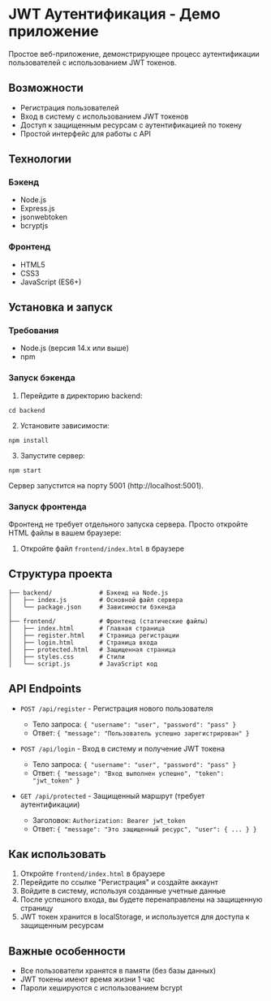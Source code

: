 # JWT Аутентификация - Демо приложение

Простое веб-приложение, демонстрирующее процесс аутентификации пользователей с использованием JWT токенов.

## Возможности

- Регистрация пользователей
- Вход в систему с использованием JWT токенов
- Доступ к защищенным ресурсам с аутентификацией по токену
- Простой интерфейс для работы с API

## Технологии

### Бэкенд
- Node.js
- Express.js
- jsonwebtoken
- bcryptjs

### Фронтенд
- HTML5
- CSS3
- JavaScript (ES6+)

## Установка и запуск

### Требования
- Node.js (версия 14.x или выше)
- npm

### Запуск бэкенда

1. Перейдите в директорию backend:
```
cd backend
```

2. Установите зависимости:
```
npm install
```

3. Запустите сервер:
```
npm start
```

Сервер запустится на порту 5001 (http://localhost:5001).

### Запуск фронтенда

Фронтенд не требует отдельного запуска сервера. Просто откройте HTML файлы в вашем браузере:

1. Откройте файл `frontend/index.html` в браузере

## Структура проекта

```
├── backend/             # Бэкенд на Node.js
│   ├── index.js         # Основной файл сервера
│   └── package.json     # Зависимости бэкенда
│
├── frontend/            # Фронтенд (статические файлы)
│   ├── index.html       # Главная страница
│   ├── register.html    # Страница регистрации
│   ├── login.html       # Страница входа
│   ├── protected.html   # Защищенная страница
│   ├── styles.css       # Стили
│   └── script.js        # JavaScript код
```

## API Endpoints

- `POST /api/register` - Регистрация нового пользователя
  - Тело запроса: `{ "username": "user", "password": "pass" }`
  - Ответ: `{ "message": "Пользователь успешно зарегистрирован" }`

- `POST /api/login` - Вход в систему и получение JWT токена
  - Тело запроса: `{ "username": "user", "password": "pass" }`
  - Ответ: `{ "message": "Вход выполнен успешно", "token": "jwt_token" }`

- `GET /api/protected` - Защищенный маршрут (требует аутентификации)
  - Заголовок: `Authorization: Bearer jwt_token`
  - Ответ: `{ "message": "Это защищенный ресурс", "user": { ... } }`

## Как использовать

1. Откройте `frontend/index.html` в браузере
2. Перейдите по ссылке "Регистрация" и создайте аккаунт
3. Войдите в систему, используя созданные учетные данные
4. После успешного входа, вы будете перенаправлены на защищенную страницу
5. JWT токен хранится в localStorage, и используется для доступа к защищенным ресурсам

## Важные особенности

- Все пользователи хранятся в памяти (без базы данных)
- JWT токены имеют время жизни 1 час
- Пароли хешируются с использованием bcrypt